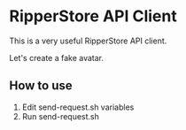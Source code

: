 # RipperStore API Client
This is a very useful RipperStore API client.

Let's create a fake avatar.

## How to use
1. Edit send-request.sh variables
1. Run send-request.sh

